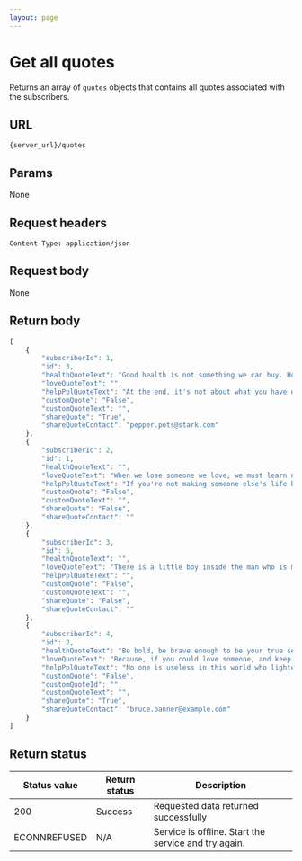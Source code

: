```yaml
---
layout: page
---
```


# Get all quotes

Returns an array of `quotes` objects that contains all quotes associated with the subscribers.

## URL

```shell
{server_url}/quotes
```

## Params

None

## Request headers

```shell
Content-Type: application/json
```

## Request body

None

## Return body

```js
[
    {
        "subscriberId": 1,
        "id": 3,
        "healthQuoteText": "Good health is not something we can buy. However, it can be an extremely valuable savings account. – Anne Wilson Schaef",
        "loveQuoteText": "",
        "helpPplQuoteText": "At the end, it's not about what you have or even what you've accomplished. It's about who you've lifted up, who you've made better. It's about what you've given back. – Denzel Washington",
        "customQuote": "False",
        "customQuoteText": "",
        "shareQuote": "True",
        "shareQuoteContact": "pepper.pots@stark.com"
    },
    {
        "subscriberId": 2,
        "id": 1,
        "healthQuoteText": "",
        "loveQuoteText": "When we lose someone we love, we must learn not to live without them, but to live with the love they left behind. - Unknown",
        "helpPplQuoteText": "If you're not making someone else's life better, then you're wasting your time. — Will Smith",
        "customQuote": "False",
        "customQuoteText": "",
        "shareQuote": "False",
        "shareQuoteContact": ""
    },
    {
        "subscriberId": 3,
        "id": 5,
        "healthQuoteText": "",
        "loveQuoteText": "There is a little boy inside the man who is my brother… Oh, how I hated that little boy. And how I love him too. — Anna Quindlen",
        "helpPplQuoteText": "",
        "customQuote": "False",
        "customQuoteText": "",
        "shareQuote": "False",
        "shareQuoteContact": ""
    },
    {
        "subscriberId": 4,
        "id": 2,
        "healthQuoteText": "Be bold, be brave enough to be your true self. - Queen Latifah",
        "loveQuoteText": "Because, if you could love someone, and keep loving them, without being loved back . . . then that love had to be real. It hurt too much to be anything else. ― Sarah Cross",
        "helpPplQuoteText": "No one is useless in this world who lightens the burdens of another. ― Charles Dickens",
        "customQuote": "False",
        "customQuoteId": "",
        "customQuoteText": "",
        "shareQuote": "True",
        "shareQuoteContact": "bruce.banner@example.com"
    }
]
```

## Return status

| Status value | Return status | Description |
| ------------- | ----------- | ----------- |
| 200 | Success | Requested data returned successfully |
|  ECONNREFUSED | N/A | Service is offline. Start the service and try again. |